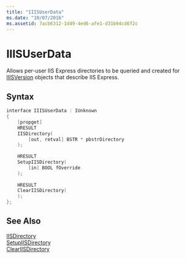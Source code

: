 ```yaml
---
title: "IIISUserData"
ms.date: "10/07/2016"
ms.assetid: 7acb6312-1d49-4ed6-afe1-d31b94cd6f2c
---
```

# IIISUserData

Allows per-user IIS Express directories to be queried and created for [IIISVersion](../../extensions/express-api-reference/iiisversion.md) objects that describe IIS Express.  
  
## Syntax  
  
```cpp  
interface IIISUserData : IUnknown  
{  
    [propget]  
    HRESULT  
    IISDirectory(  
        [out, retval] BSTR * pbstrDirectory  
    );  
  
    HRESULT  
    SetupIISDirectory(  
        [in] BOOL fOverride  
    );  
  
    HRESULT  
    ClearIISDirectory(  
    );  
};  
```  
  
## See Also  

 [IISDirectory](../../extensions/express-api-reference/iisdirectory.md)   
 [SetupIISDirectory](../../extensions/express-api-reference/setupiisdirectory.md)   
 [ClearIISDirectory](../../extensions/express-api-reference/cleariisdirectory.md)

